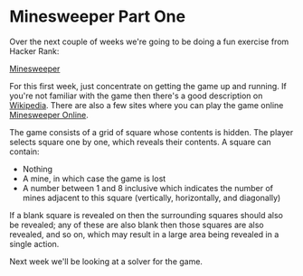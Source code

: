 # Minesweeper Part One

Over the next couple of weeks we're going to be doing a fun exercise from Hacker Rank:

[Minesweeper](https://www.hackerrank.com/contests/practice-test-6/challenges/minesweeper-1)

For this first week, just concentrate on getting the game up and running. If you're not familiar with the game then
there's a good description on [Wikipedia](https://en.wikipedia.org/wiki/Minesweeper_(video_game)). There are also a few
sites where you can play the game online [Minesweeper Online](http://minesweeperonline.com/).

The game consists of a grid of square whose contents is hidden. The player selects square one by one, which reveals their
contents. A square can contain:

- Nothing
- A mine, in which case the game is lost
- A number between 1 and 8 inclusive which indicates the number of mines adjacent to this square (vertically,
  horizontally, and diagonally)

If a blank square is revealed on then the surrounding squares should also be revealed; any of these are also blank then
those squares are also revealed, and so on, which may result in a large area being revealed in a single action.

Next week we'll be looking at a solver for the game.

